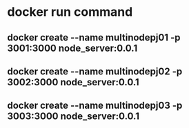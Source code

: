 # docker run command
## docker create --name multinodepj01 -p 3001:3000 node_server:0.0.1
## docker create --name multinodepj02 -p 3002:3000 node_server:0.0.1
## docker create --name multinodepj03 -p 3003:3000 node_server:0.0.1